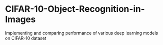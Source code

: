 # CIFAR-10-Object-Recognition-in-Images
Implementing and comparing performance of various deep learning models on CIFAR-10 dataset
